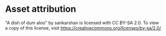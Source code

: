 # Asset attribution

"A dish of dum aloo" by sankarshan is licensed with CC BY-SA 2.0. To view a copy of this license, visit https://creativecommons.org/licenses/by-sa/2.0/
